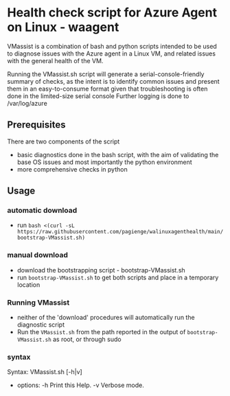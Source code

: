 # Health check script for Azure Agent on Linux - waagent
VMassist is a combination of bash and python scripts intended to be used to diagnose issues with the Azure agent in a Linux VM, and related issues with the general health of the VM.

Running the VMassist.sh script will generate a serial-console-friendly summary of checks, as the intent is to identify common issues and present them in an easy-to-consume format given that troubleshooting is often done in the limited-size serial console  Further logging is done to /var/log/azure

## Prerequisites
There are two components of the script
- basic diagnostics done in the bash script, with the aim of validating the base OS issues and most importantly the python environment
- more comprehensive checks in python

## Usage
### automatic download
- run `bash <(curl -sL https://raw.githubusercontent.com/pagienge/walinuxagenthealth/main/bootstrap-VMassist.sh)`

### manual download
- download the bootstrapping script - bootstrap-VMassist.sh
- run `bootstrap-VMassist.sh` to get both scripts and place in a temporary location

### Running VMassist
- neither of the 'download' procedures will automatically run the diagnostic script
- Run the `VMassist.sh` from the path reported in the output of `bootstrap-VMassist.sh` as root, or through sudo

### syntax
Syntax: VMassist.sh [-h|v]
- options:
   -h     Print this Help.
   -v     Verbose mode.